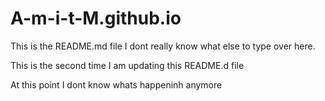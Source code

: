 # A-m-i-t-M.github.io
This is the README.md file
I dont really know what else to type over here.

This is the second time I am updating this README.d file


At this point I dont know whats happeninh anymore
